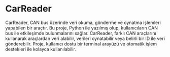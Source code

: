 # CarReader
CarReader, CAN bus üzerinde veri okuma, gönderme ve oynatma işlemleri yapabilen bir araçtır. Bu proje, Python ile yazılmış olup, kullanıcıların CAN bus ile etkileşimde bulunmalarını sağlar. CarReader, farklı CAN araçlarını kullanarak araçlardan veri alabilir, verileri oynatabilir veya belirli bir ID ile veri gönderebilir. Proje, kullanıcı dostu bir terminal arayüzü ve otomatik işlem destekleri ile kolayca kullanılabilir.
